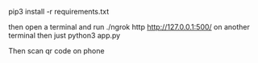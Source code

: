 pip3 install -r requirements.txt

then open a terminal and run
./ngrok http http://127.0.0.1:500/
on another terminal then just
python3 app.py

Then scan qr code on phone